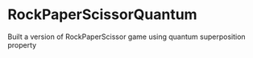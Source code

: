 # RockPaperScissorQuantum
Built a version of RockPaperScissor game using quantum superposition property
